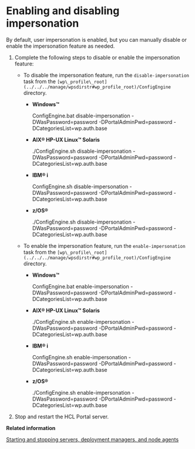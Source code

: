 # Enabling and disabling impersonation

By default, user impersonation is enabled, but you can manually disable or enable the impersonation feature as needed.

1.  Complete the following steps to disable or enable the impersonation feature:

    -   To disable the impersonation feature, run the `disable-impersonation` task from the `[wp\_profile\_root](../../../manage/wpsdirstr#wp_profile_root)/ConfigEngine` directory.
        -   **Windows™**

            ConfigEngine.bat disable-impersonation -DWasPassword=password -DPortalAdminPwd=password -DCategoriesList=wp.auth.base

        -   **AIX® HP-UX Linux™ Solaris**

            ./ConfigEngine.sh disable-impersonation -DWasPassword=password -DPortalAdminPwd=password -DCategoriesList=wp.auth.base

        -   **IBM® i**

            ConfigEngine.sh disable-impersonation -DWasPassword=password -DPortalAdminPwd=password -DCategoriesList=wp.auth.base

        -   **z/OS®**

            ./ConfigEngine.sh disable-impersonation -DWasPassword=password -DPortalAdminPwd=password -DCategoriesList=wp.auth.base

    -   To enable the impersonation feature, run the `enable-impersonation` task from the `[wp\_profile\_root](../../../manage/wpsdirstr#wp_profile_root)/ConfigEngine` directory.
        -   **Windows™**

            ConfigEngine.bat enable-impersonation -DWasPassword=password -DPortalAdminPwd=password -DCategoriesList=wp.auth.base

        -   **AIX® HP-UX Linux™ Solaris**

            ./ConfigEngine.sh enable-impersonation -DWasPassword=password -DPortalAdminPwd=password -DCategoriesList=wp.auth.base

        -   **IBM® i**

            ConfigEngine.sh enable-impersonation -DWasPassword=password -DPortalAdminPwd=password -DCategoriesList=wp.auth.base

        -   **z/OS®**

            ./ConfigEngine.sh enable-impersonation -DWasPassword=password -DPortalAdminPwd=password -DCategoriesList=wp.auth.base

2.  Stop and restart the HCL Portal server.



**Related information**  


[Starting and stopping servers, deployment managers, and node agents](../../../manage/stopstart)

